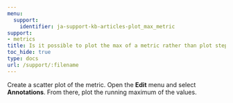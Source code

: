 ```yaml
---
menu:
  support:
    identifier: ja-support-kb-articles-plot_max_metric
support:
- metrics
title: Is it possible to plot the max of a metric rather than plot step by step?
toc_hide: true
type: docs
url: /support/:filename
---
```


Create a scatter plot of the metric. Open the **Edit** menu and select **Annotations**. From there, plot the running maximum of the values.